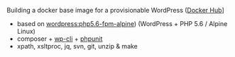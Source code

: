 Building a docker base image for a provisionable WordPress ([Docker Hub](https://hub.docker.com/r/drzraf/wp-fpm/)]

* based on [wordpress:php5.6-fpm-alpine](https://github.com/docker-library/wordpress/blob/master/php5.6/fpm-alpine/Dockerfile)) (WordPress + PHP 5.6 / Alpine Linux)
* composer + [wp-cli](https://wp-cli.org/) + [phpunit](https://phpunit.de/)
* xpath, xsltproc, jq, svn, git, unzip & make
